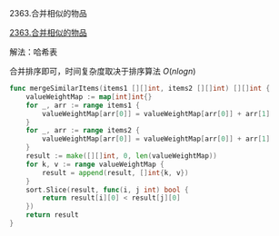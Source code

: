 2363.合并相似的物品

[2363.合并相似的物品](https://leetcode.cn/problems/merge-similar-items/)



解法：哈希表

合并排序即可，时间复杂度取决于排序算法 $O(nlogn)$

```go
func mergeSimilarItems(items1 [][]int, items2 [][]int) [][]int {
	valueWeightMap := map[int]int{}
	for _, arr := range items1 {
		valueWeightMap[arr[0]] = valueWeightMap[arr[0]] + arr[1]
	}
	for _, arr := range items2 {
		valueWeightMap[arr[0]] = valueWeightMap[arr[0]] + arr[1]
	}
	result := make([][]int, 0, len(valueWeightMap))
	for k, v := range valueWeightMap {
		result = append(result, []int{k, v})
	}
	sort.Slice(result, func(i, j int) bool {
		return result[i][0] < result[j][0]
	})
	return result
}
```
